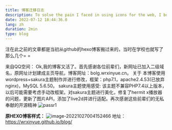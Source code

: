 ```yaml
---
title: 博客迁移日志
description: To solve the pain I faced in using icons for the web, I built several tools to make the DX better.
date: 2022-07-12 18:44:36.0
lang: zh
duration: 2min
type: blog
---
```


注在此之前的文章都是当初从github的hexo博客搬过来的，当时在学校也就写了那么几个= =

来自QQ空间：
Ok,我的博客又活了。首先感谢各位前辈们，新网址已加入二级域名，原网址计划建成主页导航，博客网址：bolg.wrxinyue.cn。
关于
本博客使用wordpress+sakura主题制作并进行修改，框架：php7.1，apache2.4.53(已放弃nginx)，MySQL 5.6.50。
sakura主题使用感受:
该主题不兼容PHP7.4以上版本，以后可能需要考虑手动改框架。对sakura主题进行美化，修复了hermit x播放器的问题，更新了图片API，添加了live2d并进行适配。再次感谢这些前辈们的无私奉献的开源精神
![passr1](https://wrxinyue.oss-cn-hongkong.aliyuncs.com/img/passr1.png)

**原HEXO博客样式：**
![image-20221027004152466](https://wrxinyue.oss-cn-hongkong.aliyuncs.com/img/image-20221027004152466.png)
地址：<https://wrxinyue.github.io/blog/>
